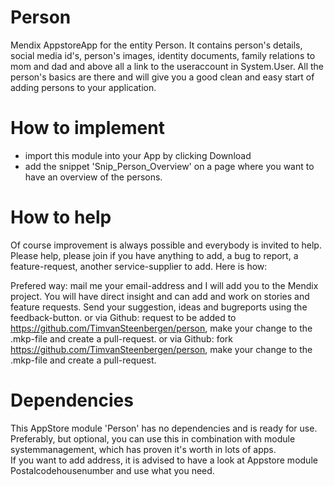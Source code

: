 # Person
Mendix AppstoreApp for the entity Person. It contains person's details, social media id's, person's images, identity documents, family relations to mom and dad and above all a link to the useraccount in System.User. All the person's basics are there and will give you a good clean and easy start of adding persons to your application.

# How to implement
- import this module into your App by clicking Download
- add the snippet 'Snip_Person_Overview' on a page where you want to have an overview of the persons.

# How to help
Of course improvement is always possible and everybody is invited to help. Please help, please join if you have anything to add, a bug to report, a feature-request, another service-supplier to add. Here is how:

Prefered way: mail me your email-address and I will add you to the Mendix project. You will have direct insight and can add and work on stories and feature requests.
Send your suggestion, ideas and bugreports using the feedback-button.
or via Github: request to be added to https://github.com/TimvanSteenbergen/person, make your change to the .mkp-file and create a pull-request.
or via Github: fork https://github.com/TimvanSteenbergen/person, make your change to the .mkp-file and create a pull-request.

# Dependencies
This AppStore module 'Person' has no dependencies and is ready for use. 
Preferably, but optional, you can use this in combination with module systemmanagement, which has proven it's worth in lots of apps.  
If you want to add address, it is advised to have a look at Appstore module Postalcodehousenumber and use what you need.
